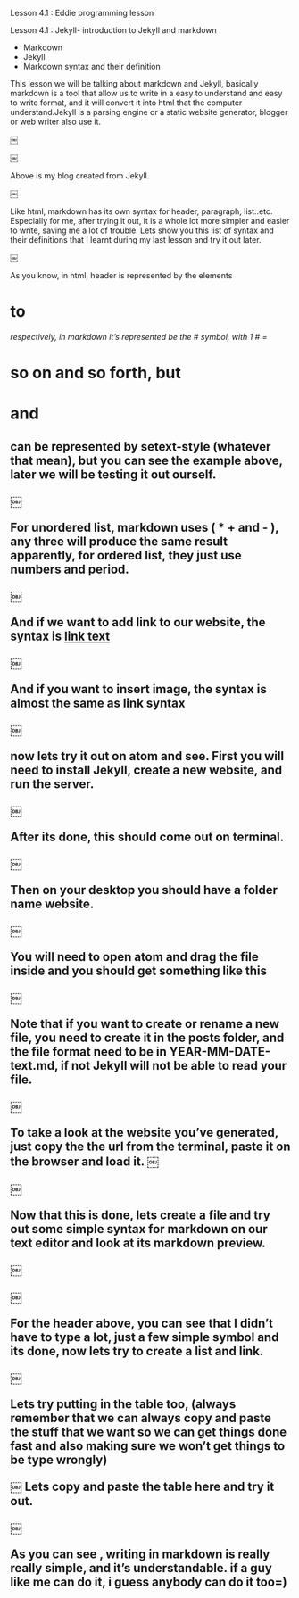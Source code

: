 Lesson 4.1 : Eddie programming lesson

Lesson 4.1 : Jekyll- introduction to Jekyll and markdown

- Markdown
- Jekyll
- Markdown syntax and their definition

This lesson we will be talking about markdown and Jekyll, basically markdown is a tool that allow us to write in a easy to understand and easy to write format, and it will convert it into html that the computer understand.Jekyll is a parsing engine or a static website generator, blogger or web writer also use it.

￼


￼

Above is my blog created from Jekyll.

￼

Like html, markdown has its own syntax for header, paragraph, list..etc. Especially for me, after trying it out, it is a whole lot more simpler and easier to write, saving me a lot of trouble. Lets show you this list of syntax and their definitions that I learnt during my last lesson and try it out later.

￼

As you know, in html, header is represented by the elements <h1> to <h6> respectively, in markdown it’s represented be the # symbol, with 1 # = <h1> so on and so forth, but <h1> and <h2> can be represented by setext-style (whatever that mean), but you can see the example above, later we will be testing it out ourself.

￼

For unordered list, markdown uses ( * + and - ), any three will produce the same result apparently, for ordered list, they just use numbers and period.

￼

And if we want to add link to our website, the syntax is [link text](http://linktext.com)

￼

And if you want to insert image, the syntax is almost the same as link syntax

￼

now lets try it out on atom and see. First you will need to install Jekyll, create a new website, and run the server.

￼

After its done, this should come out on terminal.

￼

Then on your desktop you should have a folder name website.

￼

You will need to open atom and drag the file inside and you should get something like this

￼

Note that if you want to create or rename a new file, you need to create it in the posts folder, and the file format need to be in YEAR-MM-DATE-text.md, if not Jekyll will not be able to read your file.

￼

To take a look at the website you’ve generated, just copy the the url from the terminal, paste it on the browser and load it.
￼

￼

Now that this is done, lets create a file and try out some simple syntax for markdown on our text editor and look at its markdown preview.

￼

￼

For the header above, you can see that I didn’t have to type a lot, just a few simple symbol and its done, now lets try to create a list and link.

￼

Lets try putting in the table too, (always remember that we can always copy and paste the stuff that we want so we can get things done fast and also making sure we won’t get things to be type wrongly)

￼
Lets copy and paste the table here and try it out.

￼

As you can see , writing in markdown is really really simple, and it’s understandable. if a guy like me can do it,  i guess anybody can do it too=)
